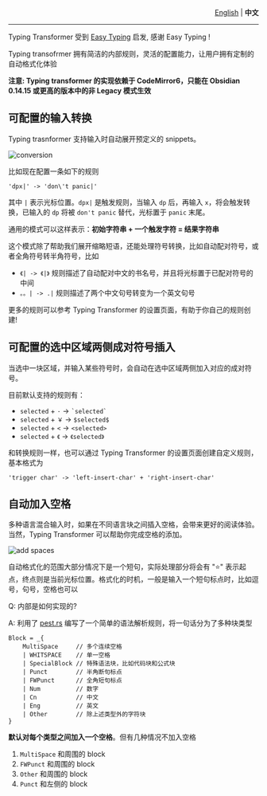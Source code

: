 <p align="right"><a href="https://github.com/aptend/typing-transformer-obsidian/blob/main/README.md">English</a> | <strong>中文</strong> </p>

---

Typing Transformer 受到 [Easy Typing](https://github.com/Yaozhuwa/easy-typing-obsidian) 启发, 感谢 Easy Typing !

Typing transofrmer 拥有简洁的内部规则，灵活的配置能力，让用户拥有定制的自动格式化体验

**注意: Typing transformer 的实现依赖于 CodeMirror6，只能在 Obsidian 0.14.15 或更高的版本中的非 Legacy 模式生效**


## 可配置的输入转换

Typing trasnformer 支持输入时自动展开预定义的 snippets。

![conversion](https://user-images.githubusercontent.com/49832303/175769416-c0fce828-cf72-4d2d-b74d-8bf35f78ce27.gif)

比如现在配置一条如下的规则

```
'dpx|' -> 'don\'t panic|'
```

其中 `|` 表示光标位置。`dpx|` 是触发规则，当输入 `dp` 后，再输入 `x`，将会触发转换，已输入的 `dp` 将被 `don't panic` 替代，光标置于 `panic` 末尾。

通用的模式可以这样表示：**初始字符串 + 一个触发字符 = 结果字符串**

这个模式除了帮助我们展开缩略短语，还能处理符号转换，比如自动配对符号，或者全角符号转半角符号，比如
- `《| -> 《|》` 规则描述了自动配对中文的书名号，并且将光标置于已配对符号的中间
- `。。| -> .|` 规则描述了两个中文句号转变为一个英文句号

更多的规则可以参考 Typing Transformer 的设置页面，有助于你自己的规则创建!

## 可配置的选中区域两侧成对符号插入

当选中一块区域，并输入某些符号时，会自动在选中区域两侧加入对应的成对符号。


目前默认支持的规则有：

- `selected` + `·` -> `` `selected` ``
- `selected` + `￥` -> `$selected$`
- `selected` + `<`  -> `<selected>`
- `selected` + `《`  -> `《selected》`

和转换规则一样，也可以通过 Typing Transformer 的设置页面创建自定义规则，基本格式为

`'trigger char' -> 'left-insert-char' + 'right-insert-char'`

## 自动加入空格

多种语言混合输入时，如果在不同语言块之间插入空格，会带来更好的阅读体验。当然，Typing Transformer 可以帮助你完成空格的添加。

![add spaces](https://user-images.githubusercontent.com/49832303/175770015-6dba97d6-5eb2-4d30-a28d-e7ae061c2e7a.gif)


自动格式化的范围大部分情况下是一个短句，实际处理部分将会有 "⭐️" 表示起点，终点则是当前光标位置。格式化的时机，一般是输入一个短句标点时，比如逗号，句号，空格也可以



Q: 内部是如何实现的?

A: 利用了 [pest.rs](https://pest.rs/) 编写了一个简单的语法解析规则，将一句话分为了多种块类型

```pest
Block = _{ 
    MultiSpace     // 多个连续空格
    | WHITSPACE    // 单一空格
    | SpecialBlock // 特殊语法块，比如代码块和公式块
    | Punct        // 半角断句标点
    | FWPunct      // 全角短句标点
    | Num          // 数字
    | Cn           // 中文
    | Eng          // 英文
    | Other        // 除上述类型外的字符块
}
```

**默认对每个类型之间加入一个空格**。但有几种情况不加入空格

1. `MultiSpace` 和周围的 block
1. `FWPunct` 和周围的 block
1. `Other` 和周围的 block
1. `Punct` 和左侧的 block


